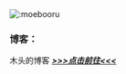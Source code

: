 <img src="https://count.getloli.com/get/@:Daey886" alt=":moebooru" />

### **博客：**
木头的博客 [***>>>点击前往<<<***](https://wwww.baey.xyz) 

